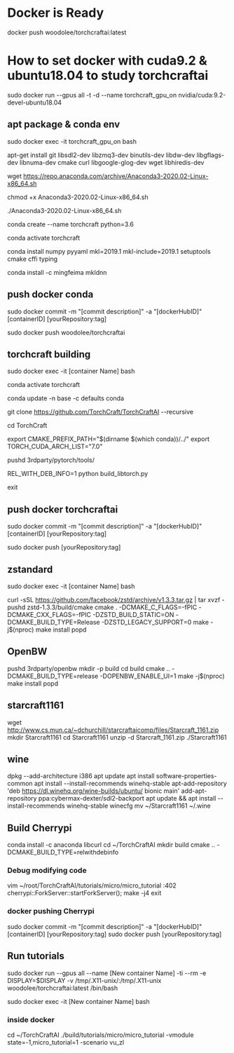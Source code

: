 # Docker is Ready

docker push woodolee/torchcraftai:latest


# How to set docker with cuda9.2 & ubuntu18.04 to study torchcraftai

sudo docker run --gpus all -t -d --name torchcraft_gpu_on nvidia/cuda:9.2-devel-ubuntu18.04

## apt package & conda env

sudo docker exec -it torchcraft_gpu_on bash

apt-get install git libsdl2-dev libzmq3-dev binutils-dev libdw-dev libgflags-dev libnuma-dev cmake curl libgoogle-glog-dev wget libhiredis-dev

wget https://repo.anaconda.com/archive/Anaconda3-2020.02-Linux-x86_64.sh

chmod +x Anaconda3-2020.02-Linux-x86_64.sh 

./Anaconda3-2020.02-Linux-x86_64.sh 

conda create --name torchcraft python=3.6

conda activate torchcraft

conda install numpy pyyaml mkl=2019.1 mkl-include=2019.1 setuptools cmake cffi typing

conda install -c mingfeima mkldnn

## push docker conda

sudo docker commit -m "[commit description]" -a "[dockerHubID]" [containerID] [yourRepository:tag]

sudo docker push woodolee/torchcraftai

## torchcraft building
sudo docker exec -it [container Name] bash

conda activate torchcraft

conda update -n base -c defaults conda

git clone https://github.com/TorchCraft/TorchCraftAI --recursive

cd TorchCraft

export CMAKE_PREFIX_PATH="$(dirname $(which conda))/../"
export TORCH_CUDA_ARCH_LIST="7.0"

pushd 3rdparty/pytorch/tools/

REL_WITH_DEB_INFO=1 python build_libtorch.py

exit

## push docker torchcraftai

sudo docker commit -m "[commit description]" -a "[dockerHubID]" [containerID] [yourRepository:tag]

sudo docker push [yourRepository:tag]

## zstandard

sudo docker exec -it [container Name] bash

curl -sSL https://github.com/facebook/zstd/archive/v1.3.3.tar.gz | tar xvzf -
pushd zstd-1.3.3/build/cmake
cmake . -DCMAKE_C_FLAGS=-fPIC -DCMAKE_CXX_FLAGS=-fPIC -DZSTD_BUILD_STATIC=ON -DCMAKE_BUILD_TYPE=Release -DZSTD_LEGACY_SUPPORT=0
make -j$(nproc)
make install
popd

## OpenBW

pushd 3rdparty/openbw
mkdir -p build
cd build
cmake .. -DCMAKE_BUILD_TYPE=release -DOPENBW_ENABLE_UI=1
make -j$(nproc)
make install
popd

## starcraft1161
wget http://www.cs.mun.ca/~dchurchill/starcraftaicomp/files/Starcraft_1161.zip
mkdir Starcraft1161
cd Starcraft1161
unzip -d Starcraft_1161.zip ./Starcraft1161

## wine
dpkg --add-architecture i386
apt update
apt install software-properties-common
apt install --install-recommends winehq-stable
apt-add-repository 'deb https://dl.winehq.org/wine-builds/ubuntu/ bionic main'
add-apt-repository ppa:cybermax-dexter/sdl2-backport
apt update && apt install --install-recommends winehq-stable
winecfg
mv ~/Starcraft1161 ~/.wine

## Build Cherrypi

conda install -c anaconda libcurl
cd ~/TorchCraftAI
mkdir build 
cmake .. -DCMAKE_BUILD_TYPE=relwithdebinfo

### Debug modifying code
vim ~/root/TorchCraftAI/tutorials/micro/micro_tutorial
:402
cherrypi::ForkServer::startForkServer();
make -j4
exit

### docker pushing Cherrypi
sudo docker commit -m "[commit description]" -a "[dockerHubID]" [containerID] [yourRepository:tag]
sudo docker push [yourRepository:tag]

## Run tutorials

sudo docker run --gpus all --name [New container Name] -ti --rm -e DISPLAY=$DISPLAY -v /tmp/.X11-unix/:/tmp/.X11-unix woodolee/torchcraftai:latest /bin/bash

sudo docker exec -it [New container Name] bash

### inside docker

cd ~/TorchCraftAI
./build/tutorials/micro/micro_tutorial -vmodule state=-1,micro_tutorial=1 -scenario vu_zl





